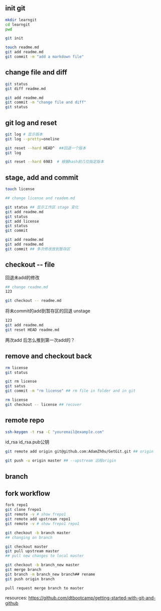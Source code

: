 
## init git

```bash 
mkdir learngit
cd learngit
pwd

git init 

touch readme.md
git add readme.md
git commit -m "add a markdown file"
```

## change file and diff
```bash
git status
git diff readme.md

git add readme.md
git commit -m "change file and diff"
git status
```

## git log and reset
```bash
git log # 显示版本
git log --pretty=oneline

git reset --hard HEAD^  ##回退一个版本
git log 

git reset --hard 6983  # 根据hash前几位指定版本
```

## stage, add and commit 
```bash
touch license

## change license and readem.md

git status ## 显示工作区 stage 变化
git add readme.md
git status
git add license
git status
git commit

git add readme.md
git add readme.md
git commit ## 多次修改放到暂存区
```

## checkout -- file
回退未add的修改
```bash
## change readme.md
123

git checkout -- readme.md
```
将未commit的add到暂存区的回退 unstage
```bash
123
git add readme.md
git reset HEAD readme.md 
```
两次add 后怎么推到第一次add的？

## remove and checkout back 
```bash
rm license 
git status

git rm license 
git satus
git commit -m "rm license" ## rm file in folder and in git

rm license 
git checkout -- license ## recover
```

## remote repo
```bash
ssh-keygen -t rsa -C "youremail@example.com" 
```
id_rsa 
id_rsa.pub公钥

```bash
git remote add origin git@github.com:AdamZh0u/GetGit.git ## origin

git push -u origin master ## --upstream 远程origin 
```

## branch



## fork workflow
```bash
fork repo1
git clone frepo1
git remote -v # show frepo1
git remote add upstream repo1
git remote -v # show frepo1 repo1

git checkout -b branch master
## changing on branch

git checkout master
git pull upstream master
## pull new changes to local master

git checkout -b branch_new master
git merge branch
git branch -m branch_new branch## rename
git push origin branch

pull request merge branch to master
```


resources: https://github.com/dtbootcamp/getting-started-with-git-and-github
